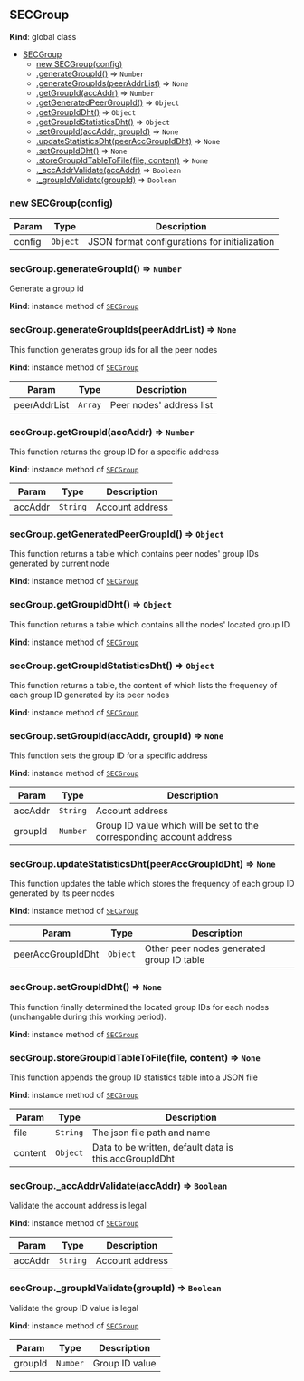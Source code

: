 <a name="SECGroup"></a>

## SECGroup
**Kind**: global class  

* [SECGroup](#SECGroup)
    * [new SECGroup(config)](#new_SECGroup_new)
    * [.generateGroupId()](#SECGroup+generateGroupId) => <code>Number</code>
    * [.generateGroupIds(peerAddrList)](#SECGroup+generateGroupIds) => <code>None</code>
    * [.getGroupId(accAddr)](#SECGroup+getGroupId) => <code>Number</code>
    * [.getGeneratedPeerGroupId()](#SECGroup+getGeneratedPeerGroupId) => <code>Object</code>
    * [.getGroupIdDht()](#SECGroup+getGroupIdDht) => <code>Object</code>
    * [.getGroupIdStatisticsDht()](#SECGroup+getGroupIdStatisticsDht) => <code>Object</code>
    * [.setGroupId(accAddr, groupId)](#SECGroup+setGroupId) => <code>None</code>
    * [.updateStatisticsDht(peerAccGroupIdDht)](#SECGroup+updateStatisticsDht) => <code>None</code>
    * [.setGroupIdDht()](#SECGroup+setGroupIdDht) => <code>None</code>
    * [.storeGroupIdTableToFile(file, content)](#SECGroup+storeGroupIdTableToFile) => <code>None</code>
    * [._accAddrValidate(accAddr)](#SECGroup+_accAddrValidate) => <code>Boolean</code>
    * [._groupIdValidate(groupId)](#SECGroup+_groupIdValidate) => <code>Boolean</code>

<a name="new_SECGroup_new"></a>

### new SECGroup(config)

| Param | Type | Description |
| --- | --- | --- |
| config | <code>Object</code> | JSON format configurations for initialization |

<a name="SECGroup+generateGroupId"></a>

### secGroup.generateGroupId() => <code>Number</code>
Generate a group id

**Kind**: instance method of [<code>SECGroup</code>](#SECGroup)  
<a name="SECGroup+generateGroupIds"></a>

### secGroup.generateGroupIds(peerAddrList) => <code>None</code>
This function generates group ids for all the peer nodes

**Kind**: instance method of [<code>SECGroup</code>](#SECGroup)  

| Param | Type | Description |
| --- | --- | --- |
| peerAddrList | <code>Array</code> | Peer nodes' address list |

<a name="SECGroup+getGroupId"></a>

### secGroup.getGroupId(accAddr) => <code>Number</code>
This function returns the group ID for a specific address

**Kind**: instance method of [<code>SECGroup</code>](#SECGroup)  

| Param | Type | Description |
| --- | --- | --- |
| accAddr | <code>String</code> | Account address |

<a name="SECGroup+getGeneratedPeerGroupId"></a>

### secGroup.getGeneratedPeerGroupId() => <code>Object</code>
This function returns a table which contains peer nodes' group IDs generated by current node

**Kind**: instance method of [<code>SECGroup</code>](#SECGroup)  
<a name="SECGroup+getGroupIdDht"></a>

### secGroup.getGroupIdDht() => <code>Object</code>
This function returns a table which contains all the nodes' located group ID

**Kind**: instance method of [<code>SECGroup</code>](#SECGroup)  
<a name="SECGroup+getGroupIdStatisticsDht"></a>

### secGroup.getGroupIdStatisticsDht() => <code>Object</code>
This function returns a table, the content of which lists the frequency of each group ID generated by its peer nodes

**Kind**: instance method of [<code>SECGroup</code>](#SECGroup)  
<a name="SECGroup+setGroupId"></a>

### secGroup.setGroupId(accAddr, groupId) => <code>None</code>
This function sets the group ID for a specific address

**Kind**: instance method of [<code>SECGroup</code>](#SECGroup)  

| Param | Type | Description |
| --- | --- | --- |
| accAddr | <code>String</code> | Account address |
| groupId | <code>Number</code> | Group ID value which will be set to the corresponding account address |

<a name="SECGroup+updateStatisticsDht"></a>

### secGroup.updateStatisticsDht(peerAccGroupIdDht) => <code>None</code>
This function updates the table which stores the frequency of each group ID generated by its peer nodes

**Kind**: instance method of [<code>SECGroup</code>](#SECGroup)  

| Param | Type | Description |
| --- | --- | --- |
| peerAccGroupIdDht | <code>Object</code> | Other peer nodes generated group ID table |

<a name="SECGroup+setGroupIdDht"></a>

### secGroup.setGroupIdDht() => <code>None</code>
This function finally determined the located group IDs for each nodes (unchangable during this working period).

**Kind**: instance method of [<code>SECGroup</code>](#SECGroup)  
<a name="SECGroup+storeGroupIdTableToFile"></a>

### secGroup.storeGroupIdTableToFile(file, content) => <code>None</code>
This function appends the group ID statistics table into a JSON file

**Kind**: instance method of [<code>SECGroup</code>](#SECGroup)  

| Param | Type | Description |
| --- | --- | --- |
| file | <code>String</code> | The json file path and name |
| content | <code>Object</code> | Data to be written, default data is this.accGroupIdDht |

<a name="SECGroup+_accAddrValidate"></a>

### secGroup._accAddrValidate(accAddr) => <code>Boolean</code>
Validate the account address is legal

**Kind**: instance method of [<code>SECGroup</code>](#SECGroup)  

| Param | Type | Description |
| --- | --- | --- |
| accAddr | <code>String</code> | Account address |

<a name="SECGroup+_groupIdValidate"></a>

### secGroup._groupIdValidate(groupId) => <code>Boolean</code>
Validate the group ID value is legal

**Kind**: instance method of [<code>SECGroup</code>](#SECGroup)  

| Param | Type | Description |
| --- | --- | --- |
| groupId | <code>Number</code> | Group ID value |

